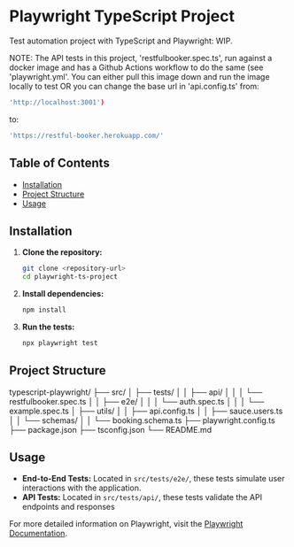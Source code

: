 # Playwright TypeScript Project

Test automation project with TypeScript and Playwright: WIP.

NOTE: The API tests in this project, 'restfulbooker.spec.ts', run against a docker image and has a Github Actions workflow to do the same (see 'playwright.yml'. You can either pull this image down and run the image locally to test OR you can change the base url in 'api.config.ts' from:

```bash
'http://localhost:3001')
```

to:

```bash
'https://restful-booker.herokuapp.com/'
```

## Table of Contents
- [Installation](#installation)
- [Project Structure](#project-structure)
- [Usage](#usage)

## Installation

1. **Clone the repository:**
   ```bash
   git clone <repository-url>
   cd playwright-ts-project
   ```

2. **Install dependencies:**
   ```bash
   npm install
   ```

3. **Run the tests:**
   ```bash
   npx playwright test
   ```


## Project Structure
typescript-playwright/
├── src/
│   ├── tests/
│   │   ├── api/
│   │   │   └── restfulbooker.spec.ts
│   │   ├── e2e/
│   │   │   └── auth.spec.ts
│   │   │   └── example.spec.ts
│   ├── utils/
│   │   ├── api.config.ts
│   │   ├── sauce.users.ts
│   │   └── schemas/
│   │       └── booking.schema.ts
├── playwright.config.ts
├── package.json
├── tsconfig.json
└── README.md
## Usage

- **End-to-End Tests:** Located in `src/tests/e2e/`, these tests simulate user interactions with the application.
- **API Tests:** Located in `src/tests/api/`, these tests validate the API endpoints and responses

For more detailed information on Playwright, visit the [Playwright Documentation](https://playwright.dev/docs/intro).
